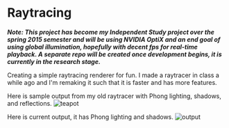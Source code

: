 Raytracing
==========

**_Note: This project has become my Independent Study project over the spring 2015 semester and will be using NVIDIA OptiX and an end goal of using global illumination, hopefully with decent fps for real-time playback.  A separate repo will be created once development begins, it is currently in the research stage._**

Creating a simple raytracing renderer for fun.
I made a raytracer in class a while ago and I'm remaking it such that it is faster and has more features.

Here is sample output from my old raytracer with Phong lighting, shadows, and reflections.
![teapot](https://raw.github.com/jkevin1/Raytracing/master/output/old.png)

Here is current output, it has Phong lighting and shadows.
![output](https://raw.github.com/jkevin1/Raytracing/master/output/phong_shadow.png)
